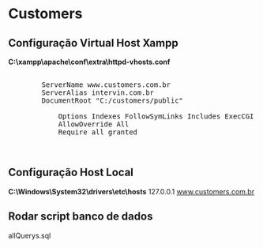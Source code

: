 # Customers

## Configuração Virtual Host Xampp

**C:\xampp\apache\conf\extra\httpd-vhosts.conf**
<pre>
    <VirtualHost *:80>
        ServerName www.customers.com.br
        ServerAlias intervin.com.br
        DocumentRoot "C:/customers/public"
        <Directory "C:/customers">
            Options Indexes FollowSymLinks Includes ExecCGI
            AllowOverride All
            Require all granted 
        </Directory>
    </VirtualHost>
</pre>

## Configuração Host Local
**C:\Windows\System32\drivers\etc\hosts**
127.0.0.1 www.customers.com.br

## Rodar script banco de dados
allQuerys.sql